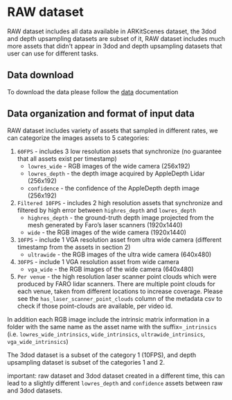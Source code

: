 # RAW dataset
RAW dataset includes all data available in ARKitScenes dataset, the 3dod and depth upsampling datasets are subset of it,
RAW dataset includes much more assets that didn't appear in 3dod and depth upsampling datasets that user can use for different tasks.

## Data download
To download the data please follow the [data](../DATA.md) documentation

## Data organization and format of input data

RAW dataset includes variety of assets that sampled in different rates, we can categorize the images assets to 5
categories:
1. `60FPS` - includes 3 low resolution assets that synchronize (no guarantee that all assets exist per timestamp)
   - `lowres_wide` - RGB images of the wide camera (256x192)
   - `lowres_depth` - the depth image acquired by AppleDepth Lidar (256x192)
   - `confidence` - the confidence of the AppleDepth depth image (256x192)
2. `Filtered 10FPS` - includes 2 high resolution assets that synchronize and filtered by high error between `highres_depth` and `lowres_depth`
   - `highres_depth` - the ground-truth depth image projected from the mesh generated by Faro’s laser scanners (1920x1440)
   - `wide` - the RGB images of the wide camera (1920x1440)
3. `10FPS` - include 1 VGA resolution asset from ultra wide camera (different timestamp from the assets in section 2)
   - `ultrawide` - the RGB images of the ultra wide  camera (640x480)
4. `30FPS` - include 1 VGA resolution asset from wide camera
   - `vga_wide` - the RGB images of the wide camera (640x480)
5. `Per venue` - the high resolution laser scanner point clouds which were produced by FARO lidar scanners. There are multiple point clouds for each venue, taken from different locations to increase coverage. Please see the `has_laser_scanner_point_clouds` column of the metadata csv to check if those point-clouds are available, per video id. 

In addition each RGB image include the intrinsic matrix information in a folder with the same name as the asset name with
the suffix=`_intrinsics` (i.e. `lowres_wide_intrinsics`, `wide_intrinsics`, `ultrawide_intrinsics`, `vga_wide_intrinsics`)

The 3dod dataset is a subset of the category 1 (10FPS),
and depth upsampling dataset is subset of the categories 1 and 2.

important: raw dataset and 3dod dataset created in a different time, this can lead to a slightly different `lowres_depth` and `confidence` assets between raw and 3dod datasets.
